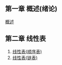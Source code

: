 ## 第一章 概述(绪论)

[概述](1概述.doc)

## 第二章 线性表

1. [线性表(顺序表)](2-1线性表（顺序表）.docx)
2. [线性表(链表)](2-2线性表（链表）.docx)